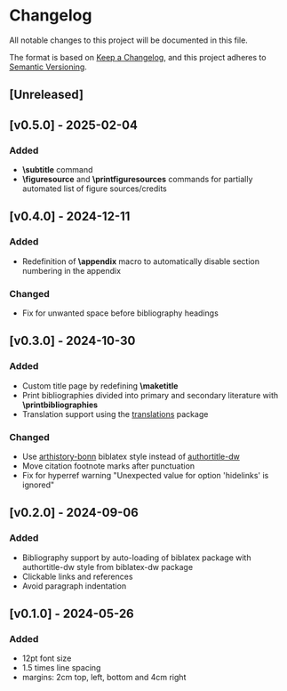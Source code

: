 # Changelog

All notable changes to this project will be documented in this file.

The format is based on [Keep a Changelog](https://keepachangelog.com/en/1.1.0/),
and this project adheres to [Semantic Versioning](https://semver.org/spec/v2.0.0.html).

## [Unreleased]

## [v0.5.0] - 2025-02-04

### Added

- **\subtitle** command
- **\figuresource** and **\printfiguresources** commands for partially automated list of figure sources/credits

## [v0.4.0] - 2024-12-11

### Added

- Redefinition of **\appendix** macro to automatically disable section numbering in the appendix

### Changed

- Fix for unwanted space before bibliography headings

## [v0.3.0] - 2024-10-30

### Added

- Custom title page by redefining **\maketitle**
- Print bibliographies divided into primary and secondary literature with **\printbibliographies**
- Translation support using the [translations](https://ctan.org/pkg/translations) package

### Changed

- Use [arthistory-bonn](https://ctan.org/pkg/biblatex-arthistory-bonn) biblatex style instead of [authortitle-dw](https://ctan.org/pkg/biblatex-dw)
- Move citation footnote marks after punctuation
- Fix for hyperref warning "Unexpected value for option 'hidelinks' is ignored"

## [v0.2.0] - 2024-09-06

### Added

- Bibliography support by auto-loading of biblatex package with authortitle-dw style from biblatex-dw package
- Clickable links and references
- Avoid paragraph indentation

## [v0.1.0] - 2024-05-26

### Added

- 12pt font size
- 1.5 times line spacing
- margins: 2cm top, left, bottom and 4cm right